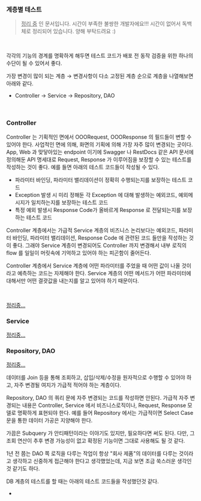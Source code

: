 ### 계층별 테스트

> <u>정리 중</u> 인 문서입니다. 시간이 부족한 불쌍한 개발자에요!!! 시간이 없어서 독백체로 정리되어 있습니다. 양해 부탁드려요 :)

<br>



각각의 기능의 경계를 명확하게 해두면 테스트 코드가 배포 전 동작 검증을 위한 하나의 수단이 될 수 있어서 좋다.<br>

가장 변경이 많이 되는 계층 → 변경사항이 다소 고정된 계층 순으로 계층을 나열해보면 아래와 같다.

- Controller → Service → Repository, DAO

<br>



### Controller

Controller 는 기획적인 면에서 OOORequest, OOOResponse 의 필드들이 변할 수 있어야 한다. 사업적인 면에 의해, 화면의 기획에 의해 가장 자주 많이 변경되는 곳이다. App, Web 과 맞닿아있는 endpoint 이기에 Swagger 나 RestDocs 같은 API 문서에 정의해둔 API 명세대로 Request, Response 가 이루어짐을 보장할 수 있는 테스트를 작성하는 것이 좋다. 예를 들면 아래의 테스트 코드들이 작성될 수 있다.

- 파라미터 바인딩, 파라미터 밸리데이션이 정확히 수행되는지를 보장하는 테스트 코드
- Exception 발생 시 미리 정해둔 각 Exception 에 대해 발생하는 예외코드, 예외메시지가 일치하는지를 보장하는 테스트 코드
- 특정 예외 발생시 Response Code가 올바르게 Response 로 전달되는지를 보장하는 테스트 코드



Controller 계층에서는 가급적 Service 계층의 비즈니스 논리보다는 예외코드, 파라미터 바인딩, 파라미터 밸리데이션, Response Code 에 관련된 코드 들만을 작성하는 것이 좋다. 그래야 Service 계층이 변경되어도 Controller 까지 변경해서 내부 로직의 flow 를 일일이 머릿속에 기억하고 있어야 하는 피곤함이 줄어든다.

Controller 계층에서 Service 계층에 어떤 파라미터를 주었을 때 어떤 값이 나올 것이라고 예측하는 코드는 자제해야 한다. Service 계층의 어떤 메서드가 어떤 파라미터에 대해서만 어떤 결괏값을 내는지를 알고 있어야 하기 때문이다.<br>

<br>



<u>정리중...</u>



### Service

<u>정리중...</u>



### Repository, DAO

<u>정리중...</u><br>



데이터를 Join 등을 통해 조회하고, 삽입/삭제/수정을 원자적으로 수행할 수 있어야 하고, 자주 변경될 여지가 가급적 적어야 하는 계층이다.<br>

Repository, DAO 의 쿼리 문에 자주 변경되는 코드를 작성하면 안된다. 가급적 자주 변경되는 내용은 Controller, Service 에서 비즈니스로직이나, Request, Response 모델로 명확하게 표현되야 한다. 예를 들어 Repository 에서는 가급적이면 Select Case 문을 통한 데이터 가공은 지양해야 한다. <br>

가끔은 Subquery 가 안티패턴이라는 이야기도 있지만, 필요하다면 써도 된다. 다만, 그 조회 연산이 추후 변경 가능성이 없고 확정된 기능이면 그대로 사용해도 될 것 같다.<br>

1년 전 쯤는 DAO 쪽 로직을 다루는 작업이 항상 "회사 제품"의 데이터를 다루는 것이라고 생각하고 신중하게 접근해야 한다고 생각했었는데, 지금 보면 조금 쑥스러운 생각인것 같기도 하다.

DB 계층의 테스트를 할 때는 아래의 테스트 코드들을 작성했던것 같다. 

- 



